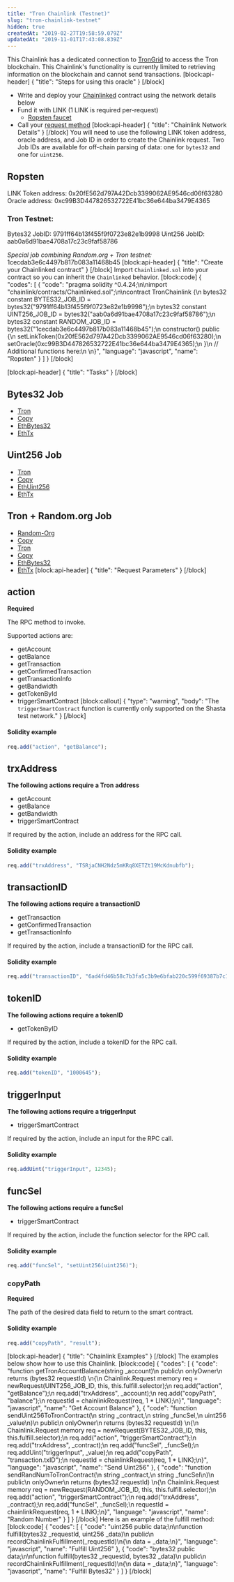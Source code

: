 ```yaml
---
title: "Tron Chainlink (Testnet)"
slug: "tron-chainlink-testnet"
hidden: true
createdAt: "2019-02-27T19:58:59.079Z"
updatedAt: "2019-11-01T17:43:08.839Z"
---
```

This Chainlink has a dedicated connection to <a href="https://www.trongrid.io/" target="_blank">TronGrid</a> to access the Tron blockchain. This Chainlink's functionality is currently limited to retrieving information on the blockchain and cannot send transactions.
[block:api-header]
{
  "title": "Steps for using this oracle"
}
[/block]
- Write and deploy your [Chainlinked](doc:getting-started)  contract using the network details below
- Fund it with LINK (1 LINK is required per-request)
  - <a href="https://ropsten.chain.link/" target="_blank">Ropsten faucet</a>
- Call your [request method](#section-chainlink-examples) 
[block:api-header]
{
  "title": "Chainlink Network Details"
}
[/block]
You will need to use the following LINK token address, oracle address, and Job ID in order to create the Chainlink request. Two Job IDs are available for off-chain parsing of data: one for `bytes32` and one for `uint256`. 

## Ropsten
LINK Token address: 0x20fE562d797A42Dcb3399062AE9546cd06f63280
Oracle address: 0xc99B3D447826532722E41bc36e644ba3479E4365

### Tron Testnet:
Bytes32 JobID: 9791ff64b13f455f9f0723e82e1b9998
Uint256 JobID: aab0a6d91bae4708a17c23c9faf58786

*Special job combining Random.org + Tron testnet:*
1cecdab3e6c4497b817b083a11468b45
[block:api-header]
{
  "title": "Create your Chainlinked contract"
}
[/block]
Import `Chainlinked.sol` into your contract so you can inherit the `Chainlinked` behavior.
[block:code]
{
  "codes": [
    {
      "code": "pragma solidity ^0.4.24;\n\nimport \"chainlink/contracts/Chainlinked.sol\";\n\ncontract TronChainlink {\n  bytes32 constant BYTES32_JOB_ID = bytes32(\"9791ff64b13f455f9f0723e82e1b9998\");\n  bytes32 constant UINT256_JOB_ID = bytes32(\"aab0a6d91bae4708a17c23c9faf58786\");\n  bytes32 constant RANDOM_JOB_ID = bytes32(\"1cecdab3e6c4497b817b083a11468b45\");\n  constructor() public {\n    setLinkToken(0x20fE562d797A42Dcb3399062AE9546cd06f63280);\n    setOracle(0xc99B3D447826532722E41bc36e644ba3479E4365);\n  }\n  // Additional functions here:\n  \n}",
      "language": "javascript",
      "name": "Ropsten"
    }
  ]
}
[/block]

[block:api-header]
{
  "title": "Tasks"
}
[/block]
## Bytes32 Job
- <a href="https://docs.chain.link/v1.0/docs/external-adapters" target="_blank">Tron</a>
- <a href="https://docs.chain.link/v1.0/docs/adapters#section-copy" target="_blank">Copy</a>
- <a href="https://docs.chain.link/v1.0/docs/adapters#section-ethbytes32" target="_blank">EthBytes32</a>
- <a href="https://docs.chain.link/v1.0/docs/adapters#section-ethtx" target="_blank">EthTx</a>

## Uint256 Job
- <a href="https://docs.chain.link/v1.0/docs/external-adapters" target="_blank">Tron</a>
- <a href="https://docs.chain.link/v1.0/docs/adapters#section-copy" target="_blank">Copy</a>
- <a href="https://docs.chain.link/v1.0/docs/adapters#section-ethuint256" target="_blank">EthUint256</a>
- <a href="https://docs.chain.link/v1.0/docs/adapters#section-ethtx" target="_blank">EthTx</a>

## Tron + Random.org Job
- <a href="https://docs.chain.link/v1.0/docs/external-adapters" target="_blank">Random-Org</a>
- <a href="https://docs.chain.link/v1.0/docs/adapters#section-copy" target="_blank">Copy</a>
- <a href="https://docs.chain.link/v1.0/docs/external-adapters" target="_blank">Tron</a>
- <a href="https://docs.chain.link/v1.0/docs/adapters#section-copy" target="_blank">Copy</a>
- <a href="https://docs.chain.link/v1.0/docs/adapters#section-ethbytes32" target="_blank">EthBytes32</a>
- <a href="https://docs.chain.link/v1.0/docs/adapters#section-ethtx" target="_blank">EthTx</a>
[block:api-header]
{
  "title": "Request Parameters"
}
[/block]
## action

**Required** 

The RPC method to invoke.

Supported actions are:
- getAccount
- getBalance
- getTransaction
- getConfirmedTransaction
- getTransactionInfo
- getBandwidth
- getTokenById
- triggerSmartContract
[block:callout]
{
  "type": "warning",
  "body": "The `triggerSmartContract` function is currently only supported on the Shasta test network."
}
[/block]
#### Solidity example

```javascript
req.add("action", "getBalance");
```

## trxAddress

**The following actions require a Tron address**
- getAccount
- getBalance
- getBandwidth
- triggerSmartContract

If required by the action, include an address for the RPC call.

#### Solidity example

```javascript
req.add("trxAddress", "TSRjaCNH2Ndz5mKRq8XETZt19McKdnubfb");
```

## transactionID

**The following actions require a transactionID**
- getTransaction
- getConfirmedTransaction
- getTransactionInfo

If required by the action, include a transactionID for the RPC call.

#### Solidity example

```javascript
req.add("transactionID", "6ad4fd46b58c7b3fa5c3b9e6bfab220c599f69387b7c1b6ff3e854f1c99cec67");
```

## tokenID

**The following actions require a tokenID**
- getTokenByID

If required by the action, include a tokenID for the RPC call.

#### Solidity example

```javascript
req.add("tokenID", "1000645");
```

## triggerInput

**The following actions require a triggerInput**
- triggerSmartContract

If required by the action, include an input for the RPC call.

#### Solidity example

```javascript
req.addUint("triggerInput", 12345);
```

## funcSel

**The following actions require a funcSel**
- triggerSmartContract

If required by the action, include the function selector for the RPC call.

#### Solidity example

```javascript
req.add("funcSel", "setUint256(uint256)");
```

### copyPath

**Required**

The path of the desired data field to return to the smart contract.

#### Solidity example

```javascript
req.add("copyPath", "result");
```
[block:api-header]
{
  "title": "Chainlink Examples"
}
[/block]
The examples below show how to use this Chainlink.
[block:code]
{
  "codes": [
    {
      "code": "function getTronAccountBalance(string _account)\n  public\n  onlyOwner\n  returns (bytes32 requestId) \n{\n  Chainlink.Request memory req = newRequest(UINT256_JOB_ID, this, this.fulfill.selector);\n  req.add(\"action\", \"getBalance\");\n  req.add(\"trxAddress\", _account);\n  req.add(\"copyPath\", \"balance\");\n  requestId = chainlinkRequest(req, 1 * LINK);\n}",
      "language": "javascript",
      "name": "Get Account Balance"
    },
    {
      "code": "function sendUint256ToTronContract(\n  string _contract,\n  string _funcSel,\n  uint256 _value\n)\n  public\n  onlyOwner\n  returns (bytes32 requestId) \n{\n  Chainlink.Request memory req = newRequest(BYTES32_JOB_ID, this, this.fulfill.selector);\n  req.add(\"action\", \"triggerSmartContract\");\n  req.add(\"trxAddress\", _contract);\n  req.add(\"funcSel\", _funcSel);\n  req.addUint(\"triggerInput\", _value);\n  req.add(\"copyPath\", \"transaction.txID\");\n  requestId = chainlinkRequest(req, 1 * LINK);\n}",
      "language": "javascript",
      "name": "Send Uint256"
    },
    {
      "code": "function sendRandNumToTronContract(\n  string _contract,\n  string _funcSel\n)\n  public\n  onlyOwner\n  returns (bytes32 requestId) \n{\n  Chainlink.Request memory req = newRequest(RANDOM_JOB_ID, this, this.fulfill.selector);\n  req.add(\"action\", \"triggerSmartContract\");\n  req.add(\"trxAddress\", _contract);\n  req.add(\"funcSel\", _funcSel);\n  requestId = chainlinkRequest(req, 1 * LINK);\n}",
      "language": "javascript",
      "name": "Random Number"
    }
  ]
}
[/block]
Here is an example of the fulfill method:
[block:code]
{
  "codes": [
    {
      "code": "uint256 public data;\n\nfunction fulfill(bytes32 _requestId, uint256 _data)\n  public\n  recordChainlinkFulfillment(_requestId)\n{\n  data = _data;\n}",
      "language": "javascript",
      "name": "Fulfill Uint256"
    },
    {
      "code": "bytes32 public data;\n\nfunction fulfill(bytes32 _requestId, bytes32 _data)\n  public\n  recordChainlinkFulfillment(_requestId)\n{\n  data = _data;\n}",
      "language": "javascript",
      "name": "Fulfill Bytes32"
    }
  ]
}
[/block]